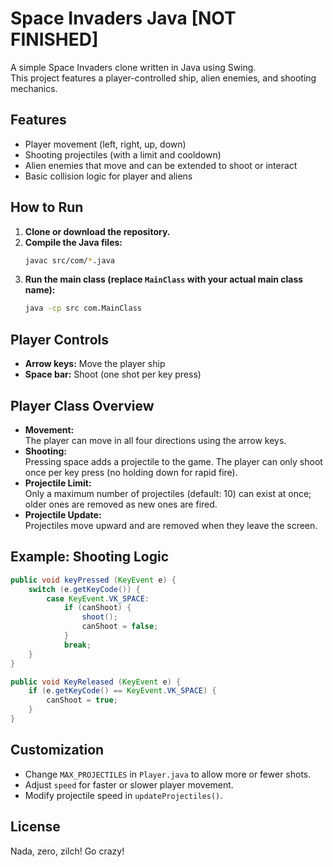 # Space Invaders Java [NOT FINISHED]

A simple Space Invaders clone written in Java using Swing.  
This project features a player-controlled ship, alien enemies, and shooting mechanics.

## Features

- Player movement (left, right, up, down)
- Shooting projectiles (with a limit and cooldown)
- Alien enemies that move and can be extended to shoot or interact
- Basic collision logic for player and aliens

## How to Run

1. **Clone or download the repository.**
2. **Compile the Java files:**
   ```sh
   javac src/com/*.java
   ```
3. **Run the main class (replace `MainClass` with your actual main class name):**
   ```sh
   java -cp src com.MainClass
   ```

## Player Controls

- **Arrow keys:** Move the player ship
- **Space bar:** Shoot (one shot per key press)

## Player Class Overview

- **Movement:**  
  The player can move in all four directions using the arrow keys.
- **Shooting:**  
  Pressing space adds a projectile to the game. The player can only shoot once per key press (no holding down for rapid fire).
- **Projectile Limit:**  
  Only a maximum number of projectiles (default: 10) can exist at once; older ones are removed as new ones are fired.
- **Projectile Update:**  
  Projectiles move upward and are removed when they leave the screen.

## Example: Shooting Logic

```java
public void keyPressed (KeyEvent e) {
    switch (e.getKeyCode()) {
        case KeyEvent.VK_SPACE:
            if (canShoot) {
                shoot();
                canShoot = false;
            }
            break;
    }
}

public void KeyReleased (KeyEvent e) {
    if (e.getKeyCode() == KeyEvent.VK_SPACE) {
        canShoot = true;
    }
}
```

## Customization

- Change `MAX_PROJECTILES` in `Player.java` to allow more or fewer shots.
- Adjust `speed` for faster or slower player movement.
- Modify projectile speed in `updateProjectiles()`.

## License

Nada, zero, zilch! Go crazy!
